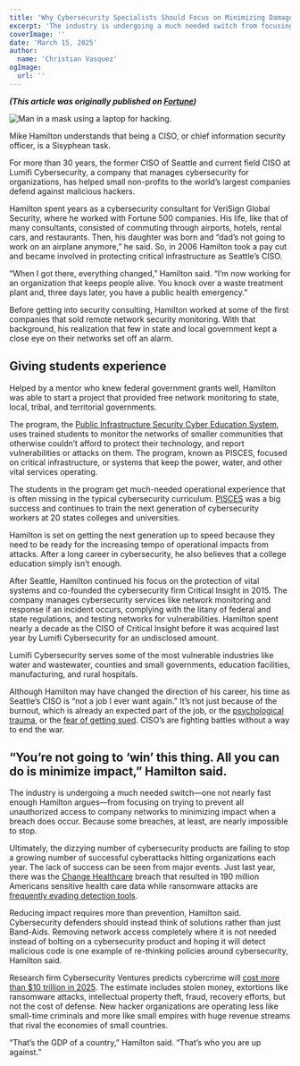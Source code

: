 ```yaml
---
title: 'Why Cybersecurity Specialists Should Focus on Minimizing Damage Caused by Hackers Rather than Stopping all of their Attacks'
excerpt: 'The industry is undergoing a much needed switch from focusing on trying to prevent all unauthorized access to company networks to minimizing impact when a breach does occur. Because some breaches, at least, are nearly impossible to stop.'
coverImage: ''
date: 'March 15, 2025'
author:
  name: 'Christian Vasquez'
ogImage:
  url: ''
---
```


***(This article was originally published on [Fortune](https://fortune.com/2025/03/13/mike-hamilton-ciso-seattle-lumifi-cybersecurity/))***

![Man in a mask using a laptop for hacking.](https://fortune.com/img-assets/wp-content/uploads/2025/03/GettyImages-1196235458-e1741812090914.jpg?w=800&q=75 "Man in a mask using a laptop for hacking.")

Mike Hamilton understands that being a CISO, or chief information security officer, is a Sisyphean task.

For more than 30 years, the former CISO of Seattle and current field CISO at Lumifi Cybersecurity, a company that manages cybersecurity for organizations, has helped small non-profits to the world’s largest companies defend against malicious hackers.

Hamilton spent years as a cybersecurity consultant for VeriSign Global Security, where he worked with Fortune 500 companies. His life, like that of many consultants, consisted of commuting through airports, hotels, rental cars, and restaurants. Then, his daughter was born and “dad’s not going to work on an airplane anymore,” he said. So, in 2006 Hamilton  took a pay cut and became involved in protecting critical infrastructure as Seattle’s CISO.

“When I got there, everything changed,” Hamilton said. “I’m now working for an organization that keeps people alive. You knock over a waste treatment plant and, three days later, you have a public health emergency.”

Before getting into security consulting, Hamilton worked at some of the first companies that sold remote network security monitoring. With that background, his realization that few in state and local government kept a close eye on their networks set off an alarm.  

## **Giving students experience**

Helped by a mentor who knew federal government grants well, Hamilton was able to start a project that provided free network monitoring to state, local, tribal, and territorial governments.

The program, the [Public Infrastructure Security Cyber Education System](https://pisces-intl.org/about/pisces), uses trained students to monitor the networks of smaller communities that otherwise couldn’t afford to protect their technology, and report vulnerabilities or attacks on them. The program, known as PISCES, focused on critical infrastructure, or systems that keep the power, water, and other vital services operating. 

The students in the program get much-needed operational experience that is often missing in the typical cybersecurity curriculum. [PISCES](https://pisces-intl.org/about/pisces) was a big success and continues to train the next generation of cybersecurity workers at 20 states colleges and universities.

Hamilton is set on getting the next generation up to speed because they need to be ready for the increasing tempo of operational impacts from attacks. After a long career in cybersecurity, he also believes that a college education simply isn’t enough.

After Seattle, Hamilton continued his focus on the protection of vital systems and co-founded the cybersecurity firm Critical Insight in 2015. The company manages cybersecurity services like network monitoring and response if an incident occurs, complying with the litany of federal and state regulations, and testing networks for vulnerabilities. Hamilton spent nearly a decade as the CISO of Critical Insight before it was acquired last year by Lumifi Cybersecurity for an undisclosed amount.

Lumifi Cybersecurity serves some of the most vulnerable industries like water and wastewater, counties and small governments, education facilities, manufacturing, and rural hospitals.

Although Hamilton may have changed the direction of his career, his time as Seattle’s CISO is “not a job I ever want again.” It’s not just because of the burnout, which is already an expected part of the job, or the [psychological trauma](https://www.csoonline.com/article/3829440/managing-the-emotional-toll-cybersecurity-incidents-can-take-on-a-team.html), or the [fear of getting sued](https://fortune.com/2025/03/04/ciso-cybersecurity-legal-liability-vulnerabilities/). CISO’s are fighting battles without a way to end the war.

## **“You’re not going to ‘win’ this thing. All you can do is minimize impact,” Hamilton said.** 

The industry is undergoing a much needed switch—one not nearly fast enough Hamilton argues—from focusing on trying to prevent all unauthorized access to company networks to minimizing impact when a breach does occur. Because some breaches, at least, are nearly impossible to stop. 

Ultimately, the dizzying number of cybersecurity products are failing to stop a growing number of successful cyberattacks hitting organizations each year. The lack of success can be seen from major events. Just last year, there was the [Change Healthcare](https://fortune.com/company/change-healthcare/) breach that resulted in 190 million Americans sensitive health care data while ransomware attacks are [frequently evading detection tools](https://fortune.com/2025/02/28/hackers-malware-social-engineering/). 

Reducing impact requires more than prevention, Hamilton said. Cybersecurity defenders should instead think of solutions rather than just Band-Aids. Removing network access completely where it is not needed instead of bolting on a cybersecurity product and hoping it will detect malicious code is one example of re-thinking policies around cybersecurity, Hamilton said.

Research firm Cybersecurity Ventures predicts cybercrime will [cost more than $10 trillion in 2025](https://cybersecurityventures.com/cybercrime-damage-costs-10-trillion-by-2025/). The estimate includes stolen money, extortions like ransomware attacks, intellectual property theft, fraud, recovery efforts, but  not the cost of defense. New hacker organizations are operating less like small-time criminals and more like small empires with huge revenue streams that rival the economies of small countries.

“That’s the GDP of a country,” Hamilton said. “That’s who you are up against.”
